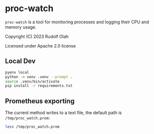 # proc-watch

`proc-watch` is a tool for monitoring processes and logging their CPU and memory usage.

Copyright (C) 2023 Rudolf Olah

Licensed under Apache 2.0 license

## Local Dev

```bash
pyenv local
python -m venv .venv --prompt .
source .venv/bin/activate
pip install -r requirements.txt
```

## Prometheus exporting
The current method writes to a text file, the default path is `/tmp/proc_watch.prom`:

```sh
less /tmp/proc_watch.prom
```
